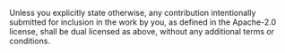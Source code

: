 Unless you explicitly state otherwise, any contribution intentionally submitted for inclusion in the work by you, as defined in the Apache-2.0 license, shall be dual licensed as above, without any additional terms or conditions.
